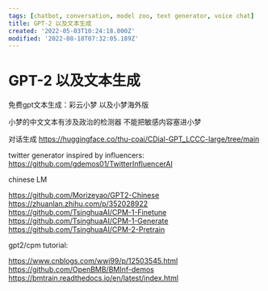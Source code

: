 ```yaml
---
tags: [chatbot, conversation, model zoo, text generator, voice chat]
title: GPT-2 以及文本生成
created: '2022-05-03T10:24:18.000Z'
modified: '2022-08-18T07:32:05.189Z'
---
```


# GPT-2 以及文本生成

免费gpt文本生成：彩云小梦 以及小梦海外版

小梦的中文文本有涉及政治的检测器 不能把敏感内容塞进小梦

对话生成
https://huggingface.co/thu-coai/CDial-GPT_LCCC-large/tree/main

twitter generator inspired by influencers:
https://github.com/gdemos01/TwitterInfluencerAI

 chinese LM

https://github.com/Morizeyao/GPT2-Chinese
https://zhuanlan.zhihu.com/p/352028922
https://github.com/TsinghuaAI/CPM-1-Finetune
https://github.com/TsinghuaAI/CPM-1-Generate
https://github.com/TsinghuaAI/CPM-2-Pretrain

gpt2/cpm tutorial:

https://www.cnblogs.com/wwj99/p/12503545.html
https://github.com/OpenBMB/BMInf-demos
https://bmtrain.readthedocs.io/en/latest/index.html
